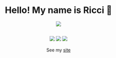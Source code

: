 <div align=center>
  
  <h1>Hello! My name is Ricci 🖖</h1>
  <img src="https://badges.pufler.dev/visits/llricci/badge-it" />
  <br><br>

  ![](http://github-profile-summary-cards.vercel.app/api/cards/profile-details?username=llricci&theme=github_dark)
  ![](http://github-profile-summary-cards.vercel.app/api/cards/productive-time?username=llricci&theme=github_dark&utcOffset=-3)
  ![](http://github-profile-summary-cards.vercel.app/api/cards/repos-per-language?username=llricci&theme=github_dark)<br><br>
  See my <a href="https://natrium.dev.br" target="_blank">site</a>

</div>

